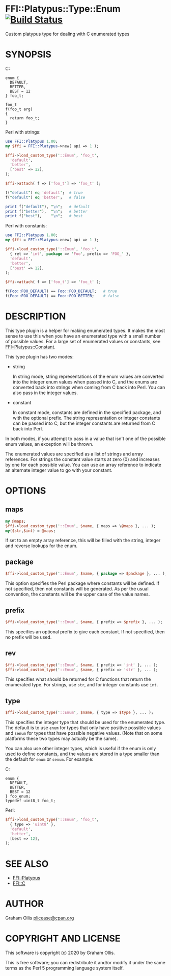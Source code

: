 # FFI::Platypus::Type::Enum [![Build Status](https://travis-ci.org/Perl5-FFI/FFI-Platypus-Type-Enum.svg)](http://travis-ci.org/Perl5-FFI/FFI-Platypus-Type-Enum)

Custom platypus type for dealing with C enumerated types

# SYNOPSIS

C:

```
enum {
  DEFAULT,
  BETTER,
  BEST = 12
} foo_t;

foo_t
f(foo_t arg)
{
  return foo_t;
}
```

Perl with strings:

```perl
use FFI::Platypus 1.00;
my $ffi = FFI::Platypus->new( api => 1 );

$ffi->load_custom_type('::Enum', 'foo_t',
  'default',
  'better',
  ['best' => 12],
);

$ffi->attach( f => ['foo_t'] => 'foo_t' );

f("default") eq 'default';  # true
f("default") eq 'better';   # false

print f("default"), "\n";   # default
print f("better"),  "\n";   # better
print f("best"),    "\n";   # best
```

Perl with constants:

```perl
use FFI::Platypus 1.00;
my $ffi = FFI::Platypus->new( api => 1 );

$ffi->load_custom_type('::Enum', 'foo_t', 
  { ret => 'int', package => 'Foo', prefix => 'FOO_' },
  'default',
  'better',
  ['best' => 12],
);

$ffi->attach( f => ['foo_t'] => 'foo_t' );

f(Foo::FOO_DEFAULT) == Foo::FOO_DEFAULT;   # true
f(Foo::FOO_DEFAULT) == Foo::FOO_BETTER;    # false
```

# DESCRIPTION

This type plugin is a helper for making enumerated types.  It makes the most sense
to use this when you have an enumerated type with a small number of possible values.
For a large set of enumerated values or constants, see [FFI::Platypus::Constant](https://metacpan.org/pod/FFI::Platypus::Constant).

This type plugin has two modes:

- string

    In string mode, string representations of the enum values are converted into
    the integer enum values when passed into C, and the enums are converted back
    into strings when coming from C back into Perl.  You can also pass in the
    integer values.

- constant

    In constant mode, constants are defined in the specified package, and with
    the optional prefix.  The string representation or integer constants can
    be passed into C, but the integer constants are returned from C back into
    Perl.

In both modes, if you attempt to pass in a value that isn't one of the possible
enum values, an exception will be thrown.

The enumerated values are specified as a list of strings and array references.
For strings the constant value starts at zero (0) and increases by one for each
possible value.  You can use an array reference to indicate an alternate integer
value to go with your constant.

# OPTIONS

## maps

```perl
my @maps;
$ffi->load_custom_type('::Enum', $name, { maps => \@maps }, ... );
my($str,$int) = @maps;
```

If set to an empty array reference, this will be filled with the string, integer
and reverse lookups for the enum.

## package

```perl
$ffi->load_custom_type('::Enum', $name, { package => $package }, ... );
```

This option specifies the Perl package where constants will be defined.
If not specified, then not constants will be generated.  As per the usual
convention, the constants will be the upper case of the value names.

## prefix

```perl
$ffi->load_custom_type('::Enum', $name, { prefix => $prefix }, ... );
```

This specifies an optional prefix to give each constant.  If not specified,
then no prefix will be used.

## rev

```perl
$ffi->load_custom_type('::Enum', $name, { prefix => 'int' }, ... );
$ffi->load_custom_type('::Enum', $name, { prefix => 'str' }, ... );
```

This specifies what should be returned for C functions that return the
enumerated type.  For strings, use `str`, and for integer constants
use `int`.

## type

```perl
$ffi->load_custom_type('::Enum', $name, { type => $type }, ... );
```

This specifies the integer type that should be used for the enumerated
type.  The default is to use `enum` for types that only have positive
possible values and `senum` for types that have possible negative values.
(Note that on some platforms these two types may actually be the same).

You can also use other integer types, which is useful if the enum is
only used to define constants, and the values are stored in a type
smaller than the default for `enum` or `senum`.  For example:

C:

```
enum {
  DEFAULT,
  BETTER,
  BEST = 12
} foo_enum;
typedef uint8_t foo_t;
```

Perl:

```perl
$ffi->load_custom_type('::Enum', 'foo_t',
  { type => 'uint8' },
  'default',
  'better',
  [best => 12],
);
```

# SEE ALSO

- [FFI::Platypus](https://metacpan.org/pod/FFI::Platypus)
- [FFI::C](https://metacpan.org/pod/FFI::C)

# AUTHOR

Graham Ollis <plicease@cpan.org>

# COPYRIGHT AND LICENSE

This software is copyright (c) 2020 by Graham Ollis.

This is free software; you can redistribute it and/or modify it under
the same terms as the Perl 5 programming language system itself.
